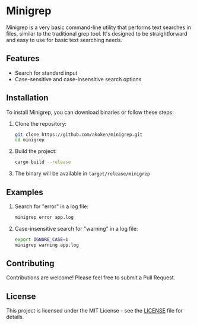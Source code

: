 # Minigrep

Minigrep is a very basic command-line utility that performs text searches in files, similar to the traditional grep tool. It's designed to be straightforward and easy to use for basic text searching needs.

## Features

- Search for standard input
- Case-sensitive and case-insensitive search options

## Installation

To install Minigrep, you can download binaries or follow these steps:

1. Clone the repository:
   ```bash
   git clone https://github.com/akoken/minigrep.git
   cd minigrep
   ```

2. Build the project:
   ```bash
   cargo build --release
   ```

3. The binary will be available in `target/release/minigrep`

## Examples

1. Search for "error" in a log file:
   ```bash
   minigrep error app.log
   ```

2. Case-insensitive search for "warning" in a log file:
   ```bash
   export IGNORE_CASE=1
   minigrep warning app.log
   ```

## Contributing

Contributions are welcome! Please feel free to submit a Pull Request.

## License

This project is licensed under the MIT License - see the [LICENSE](LICENSE) file for details.
